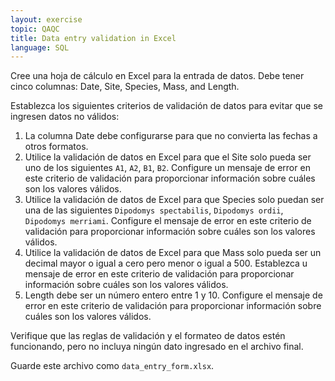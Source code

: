 ```yaml
---
layout: exercise
topic: QAQC
title: Data entry validation in Excel
language: SQL
---
```

Cree una hoja de cálculo en Excel para la entrada de datos. Debe tener cinco columnas: Date, Site, Species, Mass, and Length.


Establezca los siguientes criterios de validación de datos para evitar que se ingresen datos no válidos:

1. La columna Date debe configurarse para que no convierta las fechas a otros formatos.
2. Utilice la validación de datos en Excel para que el Site solo pueda ser uno de los siguientes `A1`, `A2`, `B1`, `B2`. Configure un mensaje de error en este criterio de validación para proporcionar información sobre cuáles son los valores válidos.
3. Utilice la validación de datos de Excel para que Species solo puedan ser una de las siguientes `Dipodomys spectabilis`, `Dipodomys ordii`, `Dipodomys merriami`. Configure el mensaje de error en este criterio de validación para proporcionar información sobre cuáles son los valores válidos.
4. Utilice la validación de datos de Excel para que Mass solo pueda ser un decimal mayor o igual a cero pero menor o igual a 500. Establezca u  mensaje de error en este criterio de validación para proporcionar información sobre cuáles son los valores válidos.
5. Length debe ser un número entero entre 1 y 10. Configure el mensaje de error en este criterio de validación para proporcionar información sobre cuáles son los valores válidos.

Verifique que las reglas de validación y el formateo de datos estén funcionando, pero no incluya ningún dato ingresado en el archivo final.
 
Guarde este archivo como `data_entry_form.xlsx`.